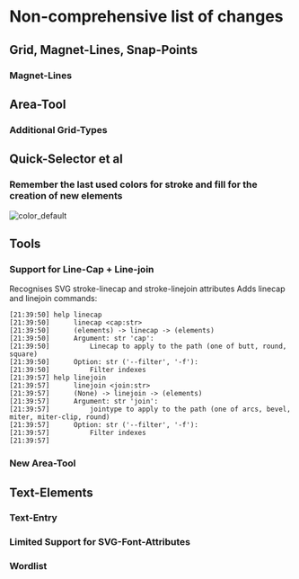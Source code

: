 # Non-comprehensive list of changes
## Grid, Magnet-Lines, Snap-Points
### Magnet-Lines

## Area-Tool

### Additional Grid-Types

## Quick-Selector et al
### Remember the last used colors for stroke and fill for the creation of new elements
![color_default](https://user-images.githubusercontent.com/2670784/171034277-847ee1db-d98a-443d-8704-6fb7926b6ccc.gif)

## Tools
### Support for Line-Cap + Line-join
Recognises SVG stroke-linecap and stroke-linejoin attributes 
Adds linecap and linejoin commands:
```
[21:39:50] help linecap
[21:39:50]     	linecap <cap:str>
[21:39:50]     	(elements) -> linecap -> (elements)
[21:39:50]     	Argument: str 'cap':
[21:39:50]     		Linecap to apply to the path (one of butt, round, square)
[21:39:50]     	Option: str ('--filter', '-f'):
[21:39:50]     		Filter indexes
[21:39:57] help linejoin
[21:39:57]     	linejoin <join:str>
[21:39:57]     	(None) -> linejoin -> (elements)
[21:39:57]     	Argument: str 'join':
[21:39:57]     		jointype to apply to the path (one of arcs, bevel, miter, miter-clip, round)
[21:39:57]     	Option: str ('--filter', '-f'):
[21:39:57]     		Filter indexes
[21:39:57]     
```

### New Area-Tool

## Text-Elements
### Text-Entry

### Limited Support for SVG-Font-Attributes

### Wordlist
